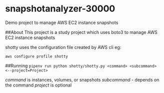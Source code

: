 # snapshotanalyzer-30000
Demo project to manage AWS EC2 instance snapshots

##About
This project is a study project which uses boto3 to manage AWS EC2 instance snapshots

shotty uses the configuration file created by AWS cli
eg:

`aws configure profile shotty`

##Running
`pipenv run python shotty/shotty.py <command> <subcommand> <--project=Project>`

*command* is instances, volumes, or snapshots
*subcommand* - depends on the command
*project* is optional
